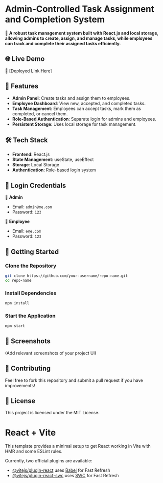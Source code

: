 # **Admin-Controlled Task Assignment and Completion System**

🚀 **A robust task management system built with React.js and local storage, allowing admins to create, assign, and manage tasks, while employees can track and complete their assigned tasks efficiently.**

## 🌐 **Live Demo**  
🔗 [Deployed Link Here]

## 🔧 **Features**  
- **Admin Panel**: Create tasks and assign them to employees.  
- **Employee Dashboard**: View new, accepted, and completed tasks.  
- **Task Management**: Employees can accept tasks, mark them as completed, or cancel them.  
- **Role-Based Authentication**: Separate login for admins and employees.  
- **Persistent Storage**: Uses local storage for task management.  

## 🛠 **Tech Stack**  
- **Frontend**: React.js  
- **State Management**: useState, useEffect  
- **Storage**: Local Storage  
- **Authentication**: Role-based login system  

## 🔑 **Login Credentials**  
👤 **Admin**  
- Email: `admin@me.com`  
- Password: `123`  

👤 **Employee**  
- Email: `e@e.com`  
- Password: `123`  

## 🚀 **Getting Started**  
### Clone the Repository  
```bash
git clone https://github.com/your-username/repo-name.git
cd repo-name
```
### Install Dependencies  
```bash
npm install
```
### Start the Application  
```bash
npm start
```

## 📸 **Screenshots**  
(Add relevant screenshots of your project UI)  

## 🤝 **Contributing**  
Feel free to fork this repository and submit a pull request if you have improvements!  

## 📜 **License**  
This project is licensed under the MIT License.
















# React + Vite

This template provides a minimal setup to get React working in Vite with HMR and some ESLint rules.

Currently, two official plugins are available:

- [@vitejs/plugin-react](https://github.com/vitejs/vite-plugin-react/blob/main/packages/plugin-react/README.md) uses [Babel](https://babeljs.io/) for Fast Refresh
- [@vitejs/plugin-react-swc](https://github.com/vitejs/vite-plugin-react-swc) uses [SWC](https://swc.rs/) for Fast Refresh
